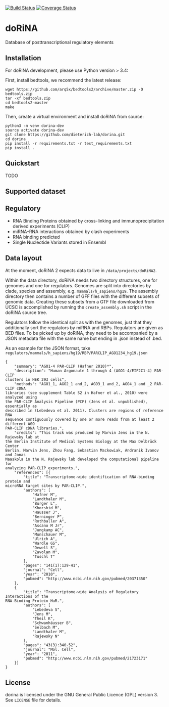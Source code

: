 [![Build Status](https://travis-ci.org/dieterich-lab/dorina.svg?branch=master)](https://travis-ci.org/dieterich-lab/dorina.svg?branch=master)
[![Coverage Status](https://coveralls.io/repos/github/dieterich-lab/dorina/badge.svg?branch=master)](https://coveralls.io/github/dieterich-lab/dorina?branch=master)

doRiNA
======

Database of posttranscriptional regulatory elements

Installation
------------

For doRiNA development, please use Python version > 3.4:

First, install bedtools, we recommend the latest release:
```
wget https://github.com/arq5x/bedtools2/archive/master.zip -O bedtools.zip
tar -xf bedtools.zip
cd bedtools2-master
make
```
Then, create a virtual environment and install doRiNA from source:
```
python3 -m venv dorina-dev
source activate dorina-dev
git clone https://github.com/dieterich-lab/dorina.git
cd dorina
pip install -r requirements.txt -r test_requirements.txt
pip install .
```

Quickstart
----------

TODO

Supported dataset
-----------------

## Regulatory
- RNA Binding Proteins obtained by cross-linking and
 immunoprecipitation derived experiments (CLIP)
- miRNA–RNA interactions obtained by clash experiments
- RNA binding predicted
- Single Nucleotide Variants stored in Ensembl


Data layout
-----------

At the moment, doRiNA 2 expects data to live in `/data/projects/doRiNA2`.

Within the data directory, doRiNA needs two directory structures, one for
genomes and one for regulators. Genomes are split into directories by clade,
species and assembly, e.g. `mammals/h_sapiens/hg19`. The assembly directory then
contains a number of GFF files with the different subsets of genomic data.
Creating these subsets from a GTF file downloaded from UCSC is accomplished by
running the `create_assembly.sh` script in the doRiNA source tree.

Regulators follow the identical split as with the genomes, just that they
additionally sort the regulators by miRNA and RBPs. Regulators are given as BED
files. To be picked up by doRiNA, they need to be accompanied by a JSON metadata
file with the same name but ending in .json instead of .bed.

As an example for the JSON format, take
`regulators/mammals/h_sapiens/hg19/RBP/PARCLIP_AGO1234_hg19.json`

```
{
    "summary": "AGO1-4 PAR-CLIP (Hafner 2010)*",
    "description": "Human Argonaute 1 through 4 (AGO1-4/EIF2C1-4) PAR-CLIP
clusters in HEK 293 cells",
    "methods": "AGO1_1, AGO2_1 and_2, AGO3_1 and_2, AGO4_1 and _2 PAR-CLIP cDNA
libraries (see supplement Table S2 in Hafner et al., 2010) were analyzed using
the PAR-CLIP Analysis Pipeline (PCP) (Jens et al. unpublished), essentially as
described in (Lebedeva et al. 2011). Clusters are regions of reference RNA
sequence contiguously covered by one or more reads from at least 2 different AGO
PAR-CLIP cDNA libraries.",
    "credits": "This track was produced by Marvin Jens in the N. Rajewsky lab at
the Berlin Institute of Medical Systems Biology at the Max Delbrück Center
Berlin. Marvin Jens, Zhou Fang, Sebastian Mackowiak, Andranik Ivanov and Jonas
Maaskola in the N. Rajewsky lab developed the computational pipeline for
analyzing PAR-CLIP experiments.",
    "references": [{
        "title": "Transcriptome-wide identification of RNA-binding protein and
microRNA target sites by PAR-CLIP.",
        "authors": [
            "Hafner M",
            "Landthaler M",
            "Burger L",
            "Khorshid M",
            "Hausser J",
            "Berninger P",
            "Rothballer A",
            "Ascano M Jr",
            "Jungkamp AC",
            "Munschauer M",
            "Ulrich A",
            "Wardle GS",
            "Dewell S",
            "Zavolan M",
            "Tuschl T"
        ],
        "pages": "141(1):129-41",
        "journal": "Cell",
        "year": "2010",
        "pubmed": "http://www.ncbi.nlm.nih.gov/pubmed/20371350"
    },
    {
        "title": "Transcriptome-wide Analysis of Regulatory Interactions of the
RNA-Binding Protein HuR.",
        "authors": [
            "Lebedeva S",
            "Jens M",
            "Theil K",
            "Schwanhäusser B",
            "Selbach M",
            "Landthaler M",
            "Rajewsky N"
        ],
        "pages": "43(3):340-52",
        "journal": "Mol. Cell",
        "year": "2011",
        "pubmed": "http://www.ncbi.nlm.nih.gov/pubmed/21723171"
    }]
}
```

License
-------

dorina is licensed under the GNU General Public Licence (GPL) version 3.
See `LICENSE` file for details.
